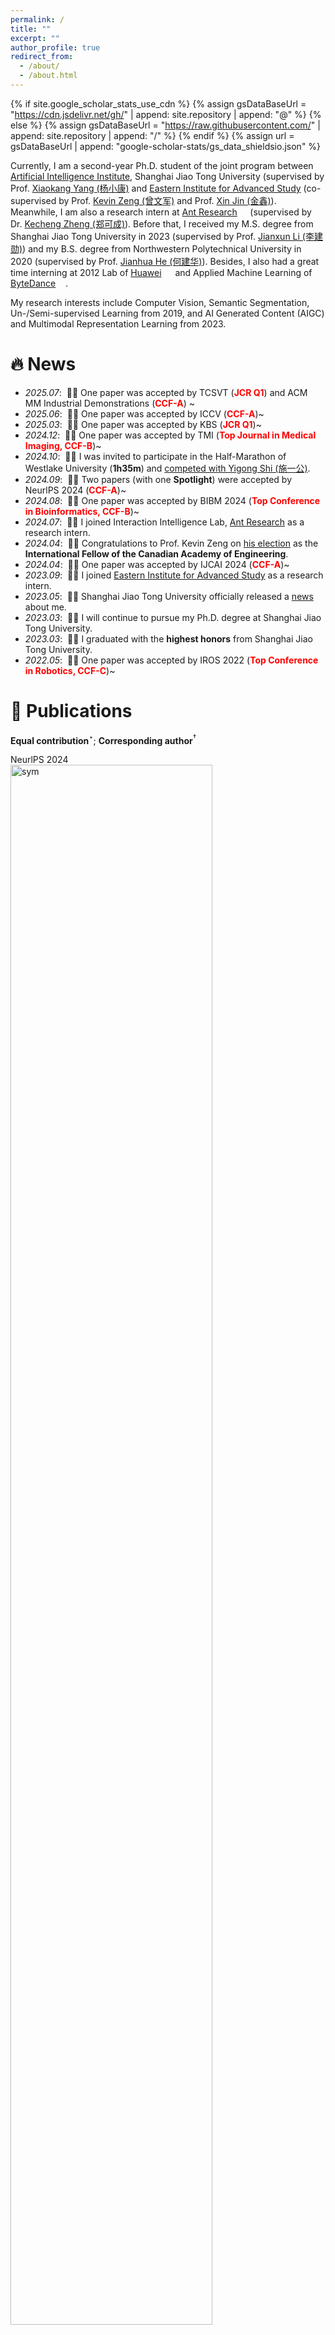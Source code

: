 ```yaml
---
permalink: /
title: ""
excerpt: ""
author_profile: true
redirect_from: 
  - /about/
  - /about.html
---
```


{% if site.google_scholar_stats_use_cdn %}
{% assign gsDataBaseUrl = "https://cdn.jsdelivr.net/gh/" | append: site.repository | append: "@" %}
{% else %}
{% assign gsDataBaseUrl = "https://raw.githubusercontent.com/" | append: site.repository | append: "/" %}
{% endif %}
{% assign url = gsDataBaseUrl | append: "google-scholar-stats/gs_data_shieldsio.json" %}


Currently, I am a second-year Ph.D. student of the joint program between [Artificial Intelligence Institute](https://ai.sjtu.edu.cn/), Shanghai Jiao Tong University (supervised by Prof. [Xiaokang Yang (杨小康)](https://scholar.google.com.hk/citations?hl=zh-CN&user=yDEavdMAAAAJ) and [Eastern Institute for Advanced Study](https://www.eitech.edu.cn/?lang=en/) (co-supervised by Prof. [Kevin Zeng (曾文军)](https://scholar.google.com.hk/citations?hl=zh-CN&user=_cUfvYQAAAAJ) and Prof. [Xin Jin (金鑫)](https://scholar.google.com/citations?user=byaSC-kAAAAJ&hl=zh-CN)). Meanwhile, I am also a research intern at [Ant Research](https://www.antgroup.com/en/technology/) <img src='./images/alipay_logo.png' style='height: 0.9em;'> (supervised by Dr. [Kecheng Zheng (郑可成)](https://scholar.google.com/citations?user=hMDQifQAAAAJ)). Before that, I received my M.S. degree from Shanghai Jiao Tong University in 2023 (supervised by Prof. [Jianxun Li (李建勋)](https://www.researchgate.net/profile/Li-Jianxun/)) and my B.S. degree from Northwestern Polytechnical University in 2020 (supervised by Prof. [Jianhua He (何建华)](https://teacher.nwpu.edu.cn/en/j82zf0vfmf50835d3461429868736702.html)). Besides, I also had a great time interning at 2012 Lab of [Huawei](https://www.huawei.com/en/) <img src='./images/huawei_logo.png' style='height: 1em;'> and Applied Machine Learning of [ByteDance](https://www.bytedance.com/en/) <img src='./images/bytedance_logo.png' style='height: 0.85em;'>.

My research interests include Computer Vision, Semantic Segmentation, Un-/Semi-supervised Learning from 2019, and AI Generated Content (AIGC) and Multimodal Representation Learning from 2023.

# 🔥 News
- *2025.07*: &nbsp;🎉🎉 One paper was accepted by TCSVT (<span style="color:red">**JCR Q1**</span>) and ACM MM Industrial Demonstrations (<span style="color:red">**CCF-A**</span>)  ~
- *2025.06*: &nbsp;🎉🎉 One paper was accepted by ICCV (<span style="color:red">**CCF-A**</span>)~
- *2025.03*: &nbsp;🎉🎉 One paper was accepted by KBS (<span style="color:red">**JCR Q1**</span>)~
- *2024.12*: &nbsp;🎉🎉 One paper was accepted by TMI (<span style="color:red">**Top Journal in Medical Imaging, CCF-B**</span>)~
- *2024.10*: &nbsp;🎉🎉 I was invited to participate in the Half-Marathon of Westlake University (**1h35m**) and [competed with Yigong Shi (施一公)](https://raw.githubusercontent.com/wangyunnan/wangyunnan.github.io/refs/heads/main/images/marathon1.jpg).
- *2024.09*: &nbsp;🎉🎉 Two papers (with one **Spotlight**) were accepted by NeurlPS 2024 (<span style="color:red">**CCF-A**</span>)~
- *2024.08*: &nbsp;🎉🎉 One paper was accepted by BIBM 2024 (<span style="color:red">**Top Conference in Bioinformatics, CCF-B**</span>)~
- *2024.07*: &nbsp;🎉🎉 I joined Interaction Intelligence Lab, [Ant Research](https://www.antgroup.com/en/technology/) as a research intern.
- *2024.04*: &nbsp;🎉🎉 Congratulations to Prof. Kevin Zeng on [his election](https://www.eitech.edu.cn/?p=2500) as the **International Fellow of the Canadian Academy of Engineering**.
- *2024.04*: &nbsp;🎉🎉 One paper was accepted by IJCAI 2024 (<span style="color:red">**CCF-A**</span>)~
- *2023.09*: &nbsp;🎉🎉 I joined [Eastern Institute for Advanced Study](https://www.eitech.edu.cn/?lang=en/) as a research intern.
- *2023.05*: &nbsp;🎉🎉 Shanghai Jiao Tong University officially released a [news](https://news.sjtu.edu.cn/zhxw/20230517/182978.html) about me.
- *2023.03*: &nbsp;🎉🎉 I will continue to pursue my Ph.D. degree at Shanghai Jiao Tong University.
- *2023.03*: &nbsp;🎉🎉 I graduated with the **highest honors** from Shanghai Jiao Tong University. 
- *2022.05*: &nbsp;🎉🎉 One paper was accepted by IROS 2022 (<span style="color:red">**Top Conference in Robotics, CCF-C**</span>)~


# 📝 Publications 
**Equal contribution**$^\star$; **Corresponding author**$^\dagger$

<div class='paper-box'><div class='paper-box-image'><div><div class="badge">NeurlPS 2024</div><img src='images/nips-disco.png' alt="sym" width="80%"></div></div>
<div class='paper-box-text' markdown="1">

**Scene Graph Disentanglement and Composition for Generalizable Complex Image Generation**

<span style="color:#1772d0">**Yunnan Wang**, Ziqiang Li, Zequn Zhang, Wenyao Zhang, Baao Xie, Xihui Liu, Wenjun Zeng, Xin Jin$^\dagger$</span>

<em><font color="#663399"><strong>Annual Conference on Neural Information Processing Systems (NeurIPS 2024).</strong></font></em> 
<em><font color="red"><strong>Spotlight.</strong></font></em>

[**Project**](https://neurips.cc/virtual/2024/poster/92965)/[**Arxiv**](https://neurips.cc/virtual/2024/poster/92965)/[**Code**](https://neurips.cc/virtual/2024/poster/92965)
</div>
</div>


<div class='paper-box'><div class='paper-box-image'><div><div class="badge">TCSVT 2025</div><img src='images/tcsvt25.png' alt="sym" width="80%"></div></div>
<div class='paper-box-text' markdown="1">

**Canvas: Compositional Generation for Art Painting with Seamless Subject-Driven Infusion**

<span style="color:#1772d0">**Yunnan Wang**, Ziqiang Li, Wenyao Zhang, Lexiang Lv, Zequn Zhang, Xiaoyu Shen, Xin Jin, Wenjun Zeng$^\dagger$</span>

<em><font color="#663399"><strong>IEEE Transactions on Circuits and Systems for Video Technology (TCSVT).</strong></font></em> 

[**Project**](https://neurips.cc/virtual/2024/poster/92965)/[**Arxiv**](https://neurips.cc/virtual/2024/poster/92965)/[**Code**](https://neurips.cc/virtual/2024/poster/92965)
</div>
</div>


<div class='paper-box'><div class='paper-box-image'><div><div class="badge">NeurlPS 2024</div><img src='images/nips-gem2.png' alt="sym" width="80%"></div></div>
<div class='paper-box-text' markdown="1">

**Graph-based Unsupervised Disentangled Representation Learning via Multimodal Large Language Models**

<span style="color:#1772d0">Baao Xie, Qiuyu Chen,**Yunnan Wang**, Zequn Zhang, Xin Jin$^\dagger$, Wenjun Zeng</span>

<em><font color="#663399"><strong>Annual Conference on Neural Information Processing Systems (NeurIPS 2024).</strong></font></em> 

[**Project**](https://neurips.cc/virtual/2024/poster/94595)/[**Arxiv**](https://arxiv.org/html/2407.18999v1)/[**Code**](https://scholar.google.com/citations?view_op=view_citation&hl=zh-CN&user=DhtAFkwAAAAJ&citation_for_view=DhtAFkwAAAAJ:ALROH1vI_8AC)
</div>
</div>

<div class='paper-box'><div class='paper-box-image'><div><div class="badge">ICCV 2025</div><img src='images/iccv25.jpg' alt="sym" width="80%"></div></div>
<div class='paper-box-text' markdown="1">

**Hybrid-grained Feature Aggregation with Coarse-to-fine Language Guidance for Self-supervised Monocular Depth Estimation**

<span style="color:#1772d0">Wenyao Zhang, Bohan Li, **Yunnan Wang**, Shengyang Zhao, Xin Jin, Wenjun Zeng$^\dagger$</span>

<em><font color="#663399"><strong>IEEE/CVF International Conference on Computer Vision (ICCV).</strong></font></em>

[**Project**](https://neurips.cc/virtual/2024/poster/92965)/[**Arxiv**](https://neurips.cc/virtual/2024/poster/92965)/[**Code**](https://neurips.cc/virtual/2024/poster/92965)
</div>
</div>


<div class='paper-box'><div class='paper-box-image'><div><div class="badge">TMI 2024</div><img src='images/tmi23.png' alt="sym" width="80%"></div></div>
<div class='paper-box-text' markdown="1">

**Exploring Contrastive Pre-training for Domain Connections in Medical Image Segmentation**

<span style="color:#1772d0">Zequn Zhang$^\star$, Yun Jiang$^\star$, **Yunnan Wang**, Baao Xie, Wenyao Zhang, Yuhang Li, Zhen Chen, Xin Jin, Wenjun Zeng$^\dagger$</span>

<em><font color="#663399"><strong>IEEE Transactions on Medical Imaging (TMI 2024).</strong></font></em>

[**Project**](https://neurips.cc/virtual/2024/poster/92965)/[**Arxiv**](https://neurips.cc/virtual/2024/poster/92965)/[**Code**](https://neurips.cc/virtual/2024/poster/92965)
</div>
</div>


<div class='paper-box'><div class='paper-box-image'><div><div class="badge">BIBM 2024</div><img src='images/bibm.png' alt="sym" width="80%"></div></div>
<div class='paper-box-text' markdown="1">

**Consistency Prior Matters: Biomedical-Prompting Dual Augmentation for Domain Adaptive Medical Image Segmentation**

<span style="color:#1772d0">**Yunnan Wang**, Zequn Zhang, Xin Jin, Wenjun Zeng$^\dagger$</span>

<em><font color="#663399"><strong>IEEE International Conference on Bioinformatics and Biomedicine (BIBM 2024).</strong></font></em> 
<em><font color="red"><strong>Oral Presentation.</strong></font></em>

[**Project**](https://www.ijcai.org/proceedings/2024/107)/[**Arxiv**](https://arxiv.org/abs/2303.13959)/[**Code**](https://github.com/Arlo0o/StereoScene)
</div>
</div>


<div class='paper-box'><div class='paper-box-image'><div><div class="badge">KBS 2025</div><img src='images/kbs24.png' alt="sym" width="80%"></div></div>
<div class='paper-box-text' markdown="1">

**Single-Instance Feature Bias Calibrating Learning Base EM for Text-to-Image Person Re-identification**

<span style="color:#1772d0">Yifeng Gou, Ziqiang Li, Junyin Zhang, **Yunnan Wang**, Yongxin Ge$^\dagger$</span>

<em><font color="#663399"><strong>Knowledge-based Systems (KBS 2025).</strong></font></em>

[**Project**](https://neurips.cc/virtual/2024/poster/92965)/[**Arxiv**](https://neurips.cc/virtual/2024/poster/92965)/[**Code**](https://neurips.cc/virtual/2024/poster/92965)
</div>
</div>


<div class='paper-box'><div class='paper-box-image'><div><div class="badge">IJCAI 2024</div><img src='images/ijcai24.png' alt="sym" width="80%"></div></div>
<div class='paper-box-text' markdown="1">

**Bridging Stereo Geometry and BEV Representation with Reliable Mutual Interaction for Semantic Scene Completion**

<span style="color:#1772d0">Bohan Li, Yasheng Sun, Zhujin Liang, Dalong Du, Zhuanghui Zhang, Xiaofeng Wang, **Yunnan Wang**, Xin Jin, Wenjun Zeng$^\dagger$</span>

<em><font color="#663399"><strong>International Joint Conference on Artificial Intelligence (IJCAI 2024).</strong></font></em>

[**Project**](https://www.ijcai.org/proceedings/2024/107)/[**Arxiv**](https://arxiv.org/abs/2303.13959)/[**Code**](https://github.com/Arlo0o/StereoScene)
</div>
</div>



<div class='paper-box'><div class='paper-box-image'><div><div class="badge">IROS 2022</div><img src='images/iros22.png' alt="sym" width="80%"></div></div>
<div class='paper-box-text' markdown="1">

**Bilateral Knowledge Distillation for Unsupervised Domain Adaptation of Semantic Segmentation**

<span style="color:#1772d0">**Yunnan Wang**, Jianxun Li$^\dagger$</span>

<em><font color="#663399"><strong>IEEE/RSJ International Conference on Intelligent Robots and System (IROS 2022).</strong></font></em>
<em><font color="red"><strong>Oral Presentation.</strong></font></em>

[**Project**](https://ieeexplore.ieee.org/abstract/document/9981567)/[**Arxiv**](https://ieeexplore.ieee.org/abstract/document/9981567)/[**Code**](https://github.com/Arlo0o/StereoScene)
</div>
</div>



# 📖 Educations
- *2023.03 - present*,  **Ph.D. in Computer Science,Shanghai Jiao Tong University (SJTU), Shanghai**
- *2020.09 - 2023.03*, **M.S. in Automation, Shanghai Jiao Tong University (SJTU), Shanghai**
- *2016.09 - 2020.09*, **B.S. in Automation, Northwestern Polytechnical University (NWPU), Xi'an, Shaanxi**

# 💻 Internships
- *2024.07 - present*:  **Interaction Intelligence Lab, Ant Research <img src='./images/alipay_logo.png' style='height: 0.9em;'>, Hangzhou, Zhejiang**
  - Position: Multi-Modal Algorithm Intern
  - Duty: Multi-Modal Algorithm Research
  - Supervisor: Dr. [Kecheng Zheng](https://scholar.google.com/citations?user=hMDQifQAAAAJ)

- *2023.09 - present*: **College of Information Science and Technology, Eastern Institute for Advanced Study <img src='./images/eias_logo.png' style='height: 0.8em;'>, Ningbo, Zhejiang**
  - Position: Computer Vision Algorithm Intern
  - Dutiy: AI Generated Content (AIGC) Research
  - Supervisor: Prof. [Wenjun Zeng](https://scholar.google.com.hk/citations?hl=zh-CN&user=_cUfvYQAAAAJ) and Prof. [Xin Jin](https://scholar.google.com/citations?user=byaSC-kAAAAJ&hl=zh-CN)

* *2022.06 - 2022.10*: **Central Media Technology Institute, 2012 Lab, Huawei <img src='./images/huawei_logo.png' style='height: 1em;'>, Shanghai**
  * Position: Computer Vision Algorithm Intern
  * Duty: Optical Flow Estimation, Motion Detection, and Lane Detection
  * Supervisor: Dr. [Jia Cai](https://scholar.google.com.hk/citations?user=gg6nH6QAAAAJ&hl=zh-CN&oi=sra)

* *2022.03 - 2022.06*: **Applied Machine Learning (AML), ByteDance <img src='./images/bytedance_logo.png' style='height: 0.85em;'>, Shanghai**
  * Position: Machine Learning Algorithm Intern
  * Duty: Recommendation/Advertising/Search Algorithm Research
  * Supervisor: Dr. Xiang Li

# 🎖 Honors and Awards
- *2023.03* Excellent Graduate of Shanghai (*Top 3%* in SJTU)
- *2022.09* CETC Les <img src='./images/les_logo.jpg' style='height: 0.9em;'> Scholarship (SJTU)
- *2021.10* <span style="color:red">**National Scholarship**</span> for Graduate Students (*Top 3%* in SJTU)
- *2020.06* Excellent Graduate of Shaanxi Province(*Top 3%* in NWPU)
- *2019.11* Wu Yajun <img src='./images/longhu_logo.png' style='height: 0.85em;'> Scholarship (NWPU)
- *2018.11* The Third Prize of National Undergraduate Electronics Design Contest
- *2018.10* <span style="color:red">**National Scholarship**</span> for Undergraduate Students (*Top 1%* in NWPU)
- *2018.05* Meritorious Winner of the Interdisciplinary Contest in Modeling (ICM) <img src='./images/comap_logo.png' style='height: 1em;'>
- *2017.10* Guangdong-Hong Kong-Macao <img src='./images/hk.png' style='height: 1em;'> Scholarship (NWPU)
- *2015.09* The Second Prize of Chinese Physics Olympiad <img src='./images/cpo_logo.png' style='height: 1em;'>
- *2015.09* The Third Prize of Chinese Mathematical Olympiad <img src='./images/cmo_logo.png' style='height: 0.9em;'>

# 💬 Activities
- Reviewer: NeurlPS, CVPR, ICCV, ACM MM, TCSVT and TNNLS etc.
- *2023.03 - present*, Alumni Trustee of Shanghai Jiao Tong University.
- *2020.09 - 2023.03*, Monitor of Master Class B2003292, Shanghai Jiao Tong University.
- *2016.09 - 2020.06*, Mental-Health Counselor, Northwestern Polytechnical University.
- Avocation <img src='./images/sports.png' style='height: 1em;'>: Competitive road cycling <img src='./images/bike.png' style='height: 1em;'> (more than 10 years); Marathon <img src='./images/track.png' style='height: 1em;'> (Half Marathon PB: 1h27m, Marathon PB: 3h08m).


<div id="footer-clusrmaps" style="width: 50%; position:relative; left:25%">
    <center>
        <div id="clustrmaps-widget" style="width:40%">
            <script type="text/javascript" id="clstr_globe" src="//clustrmaps.com/globe.js?d=zZNkfKhgzaLVh3Ca6PfppQ7OF2_hj7qf29D-Dz1hXUY"></script>
        </div>
    </center>
</div>
<!-- <script type="text/javascript" id="clustrmaps" src="//clustrmaps.com/map_v2.js?d=zZNkfKhgzaLVh3Ca6PfppQ7OF2_hj7qf29D-Dz1hXUY&cl=ffffff&w=a"></script> -->

